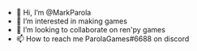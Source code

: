 - 👋 Hi, I’m @MarkParola
- 👀 I’m interested in making games
- 💞️ I’m looking to collaborate on ren'py games
- 📫 How to reach me ParolaGames#6688 on discord
